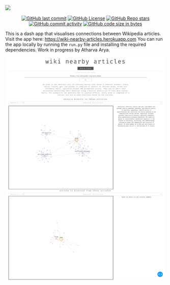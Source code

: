 ![](https://github.com/atharva-2001/wiki-nearby-articles/blob/main/wikinearbyarticles/bin/gifs/logo.png)

<!-- ![](wikinearbyarticles\bin\gifs\logo.png) -->

<p align = "center">
<a href=""><img alt="GitHub last commit" src="https://img.shields.io/github/last-commit/atharva-2001/wiki-nearby-articles?style=for-the-badge"></a> <a href=""><img alt="GitHub License" src="https://img.shields.io/github/license/atharva-2001/wiki-nearby-articles?style=for-the-badge"></a> <a href=""><img alt="GitHub Repo stars" src="https://img.shields.io/github/stars/atharva-2001/wiki-nearby-articles?style=for-the-badge"></a> <a href=""><img alt="GitHub commit activity" src="https://img.shields.io/github/commit-activity/y/atharva-2001/wiki-nearby-articles?style=for-the-badge"></a> <a href=""><img alt="GitHub code size in bytes" src="https://img.shields.io/github/languages/code-size/atharva-2001/wiki-nearby-articles?style=for-the-badge"></a>
</p>

This is a dash app that visualises connections between Wikipedia articles. Visit the app here: 
https://wiki-nearby-articles.herokuapp.com
You can run the app locally by running the `run.py` file and installing the required dependencies. 
Work in progress by Atharva Arya.

![](https://github.com/atharva-2001/wiki-nearby-articles/blob/main/wikinearbyarticles/bin/gifs/screencapture.png)
